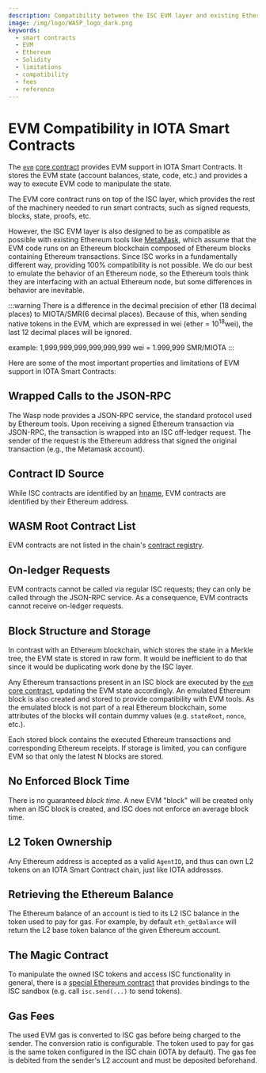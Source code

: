```yaml
---
description: Compatibility between the ISC EVM layer and existing Ethereum smart contracts and tooling.
image: /img/logo/WASP_logo_dark.png
keywords:
  - smart contracts
  - EVM
  - Ethereum
  - Solidity
  - limitations
  - compatibility
  - fees
  - reference
---
```


# EVM Compatibility in IOTA Smart Contracts

The [`evm`](/wasp-wasm/core_contracts/evm) [core contract](/wasp-wasm/core_contracts/overview)
provides EVM support in IOTA Smart Contracts. It stores the EVM state (account balances, state, code,
etc.) and provides a way to execute EVM code to manipulate the state.

The EVM core contract runs on top of the ISC layer, which provides the rest of the machinery needed to run smart
contracts, such as signed requests, blocks, state, proofs, etc.

However, the ISC EVM layer is also designed to be as compatible as possible with existing Ethereum tools
like [MetaMask](https://metamask.io/), which assume that the EVM code runs on an Ethereum blockchain composed of
Ethereum blocks containing Ethereum transactions. Since ISC works in a fundamentally different way,
providing 100% compatibility is not possible. We do our best to emulate the behavior of an Ethereum node, so the
Ethereum tools think they are interfacing with an actual Ethereum node, but some differences in behavior are inevitable.

:::warning
There is a difference in the decimal precision of ether (18 decimal places) to MIOTA/SMR(6 decimal places). Because of this, when sending native tokens in the EVM, which are expressed in wei (ether = 10<sup>18</sup>wei), the last 12 decimal places will be ignored.

example: 1,999,999,999,999,999,999 wei = 1.999,999 SMR/MIOTA
:::

Here are some of the most important properties and limitations of EVM support in IOTA Smart Contracts:

## Wrapped Calls to the JSON-RPC

The Wasp node provides a JSON-RPC service, the standard protocol used by Ethereum tools. Upon receiving a signed
  Ethereum transaction via JSON-RPC, the transaction is wrapped into an ISC off-ledger request. The sender of the
  request
  is the Ethereum address that signed the original transaction (e.g., the Metamask account).

## Contract ID Source

While ISC contracts are identified by an [hname](/learn/smart-contracts/core_concepts/smart-contract-anatomy), EVM contracts are
  identified by their Ethereum address.

## WASM Root Contract List

EVM contracts are not listed in the chain's [contract registry](/wasp-wasm/core_contracts/root).

## On-ledger Requests 

EVM contracts cannot be called via regular ISC requests; they can only be called through the JSON-RPC service.
As a consequence, EVM contracts cannot receive on-ledger requests.

## Block Structure and Storage

In contrast with an Ethereum blockchain, which stores the state in a Merkle tree, the EVM state is stored in raw form.
  It would be inefficient to do that since it would be duplicating work done by the ISC layer.

Any Ethereum transactions present in an ISC block are executed by
  the [`evm`](/wasp-wasm/core_contracts/evm) [core contract](/wasp-wasm/core_contracts/overview),
  updating the EVM state accordingly. An emulated Ethereum block is also created and stored to provide compatibility
  with EVM tools. As the emulated block is not part of a real Ethereum blockchain, some attributes of the blocks will
  contain dummy values (e.g. `stateRoot`, `nonce`, etc.).

Each stored block contains the executed Ethereum transactions and corresponding Ethereum receipts. If storage is
  limited, you can configure EVM so that only the latest N blocks are stored.


## No Enforced Block Time

There is no guaranteed _block time_. A new EVM "block" will be created only when an ISC block is created, and ISC does
  not enforce an average block time.

## L2 Token Ownership

Any Ethereum address is accepted as a valid `AgentID`, and thus can own L2 tokens on an IOTA Smart Contract chain,
  just like IOTA addresses.

## Retrieving the Ethereum Balance

The Ethereum balance of an account is tied to its L2 ISC balance in the token used to pay for gas. For example,
  by default `eth_getBalance` will return the L2 base token balance of the given Ethereum account.

## The Magic Contract

To manipulate the owned ISC tokens and access ISC functionality in general, there is
  a [special Ethereum contract](magic.md) that provides bindings to the ISC sandbox (e.g. call `isc.send(...)` to send
  tokens).

## Gas Fees
The used EVM gas is converted to ISC gas before being charged to the sender. The conversion ratio is configurable. The
token used to pay for gas is the same token configured in the ISC chain (IOTA by default). The gas fee is debited from
the sender's L2 account and must be deposited beforehand.
